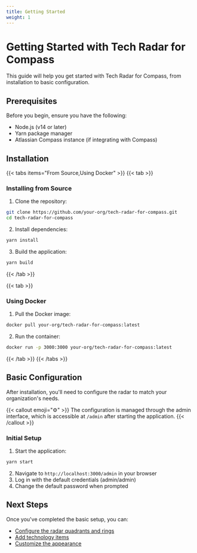 ```yaml
---
title: Getting Started
weight: 1
---
```


# Getting Started with Tech Radar for Compass

This guide will help you get started with Tech Radar for Compass, from installation to basic configuration.

## Prerequisites

Before you begin, ensure you have the following:

- Node.js (v14 or later)
- Yarn package manager
- Atlassian Compass instance (if integrating with Compass)

## Installation

{{< tabs items="From Source,Using Docker" >}}
{{< tab >}}
### Installing from Source

1. Clone the repository:

```bash
git clone https://github.com/your-org/tech-radar-for-compass.git
cd tech-radar-for-compass
```

2. Install dependencies:

```bash
yarn install
```

3. Build the application:

```bash
yarn build
```
{{< /tab >}}

{{< tab >}}
### Using Docker

1. Pull the Docker image:

```bash
docker pull your-org/tech-radar-for-compass:latest
```

2. Run the container:

```bash
docker run -p 3000:3000 your-org/tech-radar-for-compass:latest
```
{{< /tab >}}
{{< /tabs >}}

## Basic Configuration

After installation, you'll need to configure the radar to match your organization's needs.

{{< callout emoji="⚙️" >}}
The configuration is managed through the admin interface, which is accessible at `/admin` after starting the application.
{{< /callout >}}

### Initial Setup

1. Start the application:

```bash
yarn start
```

2. Navigate to `http://localhost:3000/admin` in your browser
3. Log in with the default credentials (admin/admin)
4. Change the default password when prompted

## Next Steps

Once you've completed the basic setup, you can:

- [Configure the radar quadrants and rings](/docs/admin-guide/configuration/)
- [Add technology items](/docs/admin-guide/managing-items/)
- [Customize the appearance](/docs/admin-guide/customization/) 